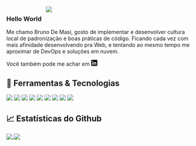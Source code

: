 <img align="right" width="400" src="https://cdn.dribbble.com/users/79571/screenshots/2949793/what_kind_of_programmer_are_you.png" />

### Hello World
Me chamo Bruno De Masi, gosto de implementar e desenvolver cultura local de padronização e boas práticas de código. Ficando cada vez com mais afinidade desenvolvendo pra Web, e tentando ao mesmo tempo me aproximar de DevOps e soluções em nuvem.

Você também pode me achar em [![Linkedin][1.2]][1]

## 🔧 Ferramentas & Tecnologias
![](https://img.shields.io/badge/OS-Linux-informational?style=flat&logo=linux&logoColor=white&color=2bbc8a)
![](https://img.shields.io/badge/Editor-VSCode-informational?style=flat&logo=visual-studio-code&logoColor=white&color=2bbc8a)
![](https://img.shields.io/badge/Code-Python-informational?style=flat&logo=python&logoColor=white&color=2bbc8a)
![](https://img.shields.io/badge/Code-JavaScript-informational?style=flat&logo=javascript&logoColor=white&color=2bbc8a)
![](https://img.shields.io/badge/Shell-Bash-informational?style=flat&logo=gnu-bash&logoColor=white&color=2bbc8a)
![](https://img.shields.io/badge/Tools-PostgreSQL-informational?style=flat&logo=postgresql&logoColor=white&color=2bbc8a)
![](https://img.shields.io/badge/Tools-Docker-informational?style=flat&logo=docker&logoColor=white&color=2bbc8a)
![](https://img.shields.io/badge/Cloud-Digital_Ocean-informational?style=flat&logo=digitalocean&logoColor=white&color=2bbc8a)
![](https://img.shields.io/badge/Code-React-informational?style=flat&logo=react&logoColor=white&color=2bbc8a)

## &#x1f4c8; Estatísticas do Github

<a href="https://github.com/brunodmsi/brunodmsi">
  <img align="center" src="https://github-readme-stats.vercel.app/api/top-langs/?username=brunodmsi&hide=java,html&title_color=ffffff&text_color=c9cacc&icon_color=2bbc8a&bg_color=1d1f21" />
</a>
<a href="https://github.com/brunodmsi/brunodmsi">
  <img align="center" src="https://github-readme-stats.vercel.app/api?username=brunodmsi&show_icons=true&line_height=27&count_private=true&title_color=ffffff&text_color=c9cacc&icon_color=2bbc8a&bg_color=1d1f21" />
</a>

[1.2]: https://raw.githubusercontent.com/brunodmsi/brunodmsi/main/linkedin-3-16.png (LinkedIn icon without padding)

[1]: https://www.linkedin.com/in/brunodemasi/

